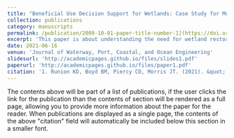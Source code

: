 ```yaml
---
title: "Beneficial Use Decision Support for Wetlands: Case Study for Mobile Bay, Alabama"
collection: publications
category: manuscripts
permalink: /publication/2009-10-01-paper-title-number-1](https://doi.org/10.1061/(ASCE)WW.1943-5460.0000650
excerpt: 'This paper is about understanding the need for wetland restoration and pairing opportunities with available resources.'
date: 2021-06-16
venue: 'Journal of Waterway, Port, Coastal, and Ocean Engineering'
slidesurl: 'http://academicpages.github.io/files/slides1.pdf'
paperurl: 'http://academicpages.github.io/files/paper1.pdf'
citation: '1. Runion KD, Boyd BM, Piercy CD, Morris JT. (2021). &quot; Beneficial Use Decision Support for Wetlands: Case Study for Mobile Bay, Alabama.&quot; <i>Journal of Waterway, Port, Coastal, and Ocean Engineering.</i>. 1(1).'
---
```


The contents above will be part of a list of publications, if the user clicks the link for the publication than the contents of section will be rendered as a full page, allowing you to provide more information about the paper for the reader. When publications are displayed as a single page, the contents of the above "citation" field will automatically be included below this section in a smaller font.
